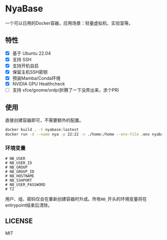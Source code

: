 # NyaBase

一个可以日用的Docker容器，应用场景：轻量虚拟机、实验室等。

## 特性

- [x] 基于 Ubuntu 22.04
- [x] 支持 SSH
- [x] 支持开机自启
- [x] 保留主机SSH密钥
- [x] 预装Mamba/Conda环境
- [x] NVIDIA GPU Healthcheck
- [ ] 支持 xfce/gnome/xrdp(折腾了一下没弄出来，求个PR)

## 使用

直接创建容器即可，不需要额外的配置。

```bash
docker build . -t nyabase:lastest
docker run -d --name nya -p 22:22 -v ./home:/home --env-file .env nyabase:lastest
```

### 环境变量

```
# NB_USER
# NB_USER_ID
# NB_GROUP
# NB_GROUP_ID
# NB_HOSTNAME
# NB_SSHPORT
# NB_USER_PASSWORD
# TZ
```

用户、组、密码仅会在重新创建容器时升成。所有`NB_`开头的环境变量将在entrypoint结束后清除。

## LICENSE

MIT

